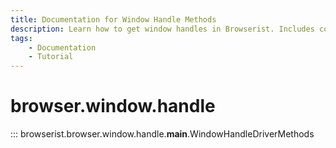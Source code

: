 ```yaml
---
title: Documentation for Window Handle Methods
description: Learn how to get window handles in Browserist. Includes code examples for beginners and advanced users for web scraping and browser automation.
tags:
    - Documentation
    - Tutorial
---
```


# browser.window.handle

::: browserist.browser.window.handle.__main__.WindowHandleDriverMethods
